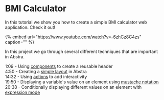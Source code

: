 # BMI Calculator

In this tutorial we show you how to create a simple BMI calculator web application. Check it out!

{% embed url="https://www.youtube.com/watch?v=-6zhCz8C4zs" caption="" %}

In this project we go through several different techniques that are important in Abstra.

1:09 - Using [components](../../docs/front-end/elements/subview.md) to create a reusable header  
4:50 - Creating a [simple layout](../../docs/front-end/slots/layouting.md) in Abstra  
14:32 - Using [actions](../../docs/front-end/actions/) to add interactivity  
19:50 - Displaying a variable's value on an element using [mustache notation](../../docs/front-end/arguments/mustache-notation.md)  
20:38 - Conditionally displaying different values on an element with [expression mode](../../docs/front-end/arguments/expression-mode.md)

